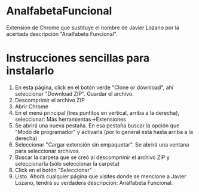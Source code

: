 # AnalfabetaFuncional
Extensión de Chrome que sustituye el nombre de Javier Lozano por la acertada descripción "Analfabeta Funcional".

# Instrucciones sencillas para instalarlo
1. En esta página, click en el botón verde "Clone or download", ahí seleccionar "Download ZIP". Guardar el archivo.
2. Descomprimir el archivo ZIP
3. Abrir Chrome
4. En el menú principal (tres puntitos en vertical, arriba a la derecha), seleccionar: Más herramientas->Extensiones
5. Se abrirá una nueva pestaña. En esa pestaña buscar la opción que "Modo de programador" y activarla (por lo general está hasta arriba a la derecha)
6. Seleccionar "Cargar extensión sin empaquetar". Se abrirá una ventana para seleccionar archivos.
7. Buscar la carpeta que se creó al descomprimir el archivo ZIP y seleccionarla (sólo seleccionar la carpeta)
8. Click en el botón "Seleccionar"
9. Listo. Ahora cualquier página que visites donde se mencione a Javier Lozano, tendrá su verdadera descripcion: Analfabeta Funcional.
